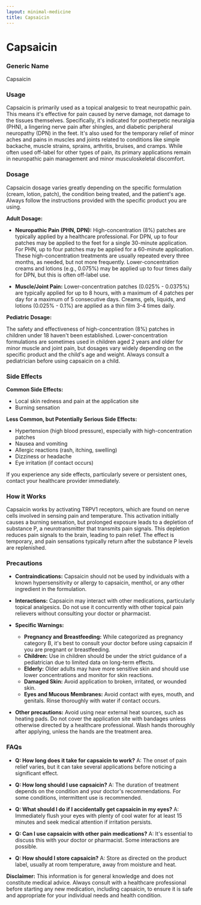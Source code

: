 ```yaml
---
layout: minimal-medicine
title: Capsaicin
---
```


# Capsaicin
### Generic Name
Capsaicin

### Usage

Capsaicin is primarily used as a topical analgesic to treat neuropathic pain.  This means it's effective for pain caused by nerve damage, not damage to the tissues themselves.  Specifically, it's indicated for postherpetic neuralgia (PHN), a lingering nerve pain after shingles, and diabetic peripheral neuropathy (DPN) in the feet.  It's also used for the temporary relief of minor aches and pains in muscles and joints related to conditions like simple backache, muscle strains, sprains, arthritis, bruises, and cramps.  While often used off-label for other types of pain, its primary applications remain in neuropathic pain management and minor musculoskeletal discomfort.


### Dosage

Capsaicin dosage varies greatly depending on the specific formulation (cream, lotion, patch), the condition being treated, and the patient's age.  Always follow the instructions provided with the specific product you are using.

**Adult Dosage:**

* **Neuropathic Pain (PHN, DPN):**  High-concentration (8%) patches are typically applied by a healthcare professional.  For DPN, up to four patches may be applied to the feet for a single 30-minute application.  For PHN, up to four patches may be applied for a 60-minute application.  These high-concentration treatments are usually repeated every three months, as needed, but not more frequently.  Lower-concentration creams and lotions (e.g., 0.075%) may be applied up to four times daily for DPN, but this is often off-label use.

* **Muscle/Joint Pain:**  Lower-concentration patches (0.025% - 0.0375%) are typically applied for up to 8 hours, with a maximum of 4 patches per day for a maximum of 5 consecutive days.  Creams, gels, liquids, and lotions (0.025% - 0.1%) are applied as a thin film 3-4 times daily.

**Pediatric Dosage:**

The safety and effectiveness of high-concentration (8%) patches in children under 18 haven't been established.  Lower-concentration formulations are sometimes used in children aged 2 years and older for minor muscle and joint pain, but dosages vary widely depending on the specific product and the child's age and weight.  Always consult a pediatrician before using capsaicin on a child.


### Side Effects

**Common Side Effects:**

* Local skin redness and pain at the application site
* Burning sensation

**Less Common, but Potentially Serious Side Effects:**

* Hypertension (high blood pressure), especially with high-concentration patches
* Nausea and vomiting
* Allergic reactions (rash, itching, swelling)
* Dizziness or headache
* Eye irritation (if contact occurs)


If you experience any side effects, particularly severe or persistent ones, contact your healthcare provider immediately.


### How it Works

Capsaicin works by activating TRPV1 receptors, which are found on nerve cells involved in sensing pain and temperature. This activation initially causes a burning sensation, but prolonged exposure leads to a depletion of substance P, a neurotransmitter that transmits pain signals. This depletion reduces pain signals to the brain, leading to pain relief. The effect is temporary, and pain sensations typically return after the substance P levels are replenished.


### Precautions

* **Contraindications:** Capsaicin should not be used by individuals with a known hypersensitivity or allergy to capsaicin, menthol, or any other ingredient in the formulation.

* **Interactions:** Capsaicin may interact with other medications, particularly topical analgesics. Do not use it concurrently with other topical pain relievers without consulting your doctor or pharmacist.

* **Specific Warnings:**
    * **Pregnancy and Breastfeeding:** While categorized as pregnancy category B, it's best to consult your doctor before using capsaicin if you are pregnant or breastfeeding.
    * **Children:**  Use in children should be under the strict guidance of a pediatrician due to limited data on long-term effects.
    * **Elderly:** Older adults may have more sensitive skin and should use lower concentrations and monitor for skin reactions.
    * **Damaged Skin:** Avoid application to broken, irritated, or wounded skin.
    * **Eyes and Mucous Membranes:**  Avoid contact with eyes, mouth, and genitals. Rinse thoroughly with water if contact occurs.

* **Other precautions:** Avoid using near external heat sources, such as heating pads. Do not cover the application site with bandages unless otherwise directed by a healthcare professional. Wash hands thoroughly after applying, unless the hands are the treatment area.


### FAQs

* **Q: How long does it take for capsaicin to work?** A: The onset of pain relief varies, but it can take several applications before noticing a significant effect.

* **Q: How long should I use capsaicin?** A: The duration of treatment depends on the condition and your doctor's recommendations.  For some conditions, intermittent use is recommended.

* **Q: What should I do if I accidentally get capsaicin in my eyes?** A: Immediately flush your eyes with plenty of cool water for at least 15 minutes and seek medical attention if irritation persists.

* **Q: Can I use capsaicin with other pain medications?** A: It's essential to discuss this with your doctor or pharmacist.  Some interactions are possible.

* **Q: How should I store capsaicin?** A: Store as directed on the product label, usually at room temperature, away from moisture and heat.


**Disclaimer:** This information is for general knowledge and does not constitute medical advice. Always consult with a healthcare professional before starting any new medication, including capsaicin, to ensure it is safe and appropriate for your individual needs and health condition.
